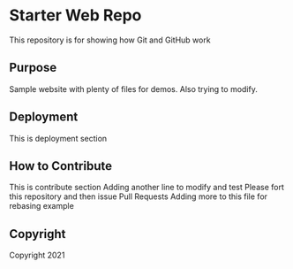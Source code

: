 # Starter Web Repo

This repository is for showing how Git and GitHub work

## Purpose

Sample website with plenty of files for demos.  Also trying to modify.

## Deployment

This is deployment section

## How to Contribute

This is contribute section
Adding another line to modify and test
Please fort this repository and then issue Pull Requests
Adding more to this file for rebasing example

## Copyright

Copyright 2021
